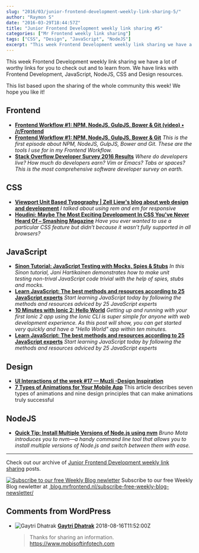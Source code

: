 ```yaml
---
slug: "2016/03/junior-frontend-development-weekly-link-sharing-5/"
author: "Raymon S"
date: "2016-03-29T18:44:57Z"
title: "Junior Frontend Development weekly link sharing #5"
categories: ["Mr Frontend weekly link sharing"]
tags: ["CSS", "Design", "JavaScript", "NodeJS"]
excerpt: "This week Frontend Development weekly link sharing we have a lot of worthy links for you to check o..."
---
```


This week Frontend Development weekly link sharing we have a lot of worthy links for you to check out and to learn from. We have links with Frontend Development, JavaScript, NodeJS, CSS and Design resources.

This list based upon the sharing of the whole community this week! We hope you like it!

## Frontend

* **[Frontend Workflow #1: NPM, NodeJS, GulpJS, Bower & Git (video) • /r/Frontend](https://www.reddit.com/r/Frontend/comments/4bohk3/frontend_workflow_1_npm_nodejs_gulpjs_bower_git/ "Frontend Workflow #1: NPM, NodeJS, GulpJS, Bower & Git (video) • /r/Frontend")**
* **[Frontend Workflow #1: NPM, NodeJS, GulpJS, Bower & Git](http://blog.mrfrontend.nl/2016/03/frontend-workflow-1-npm-nodejs-gulpjs-bower-git/ "Frontend Workflow #1: NPM, NodeJS, GulpJS, Bower & Git")** _This is the first episode about NPM, NodeJS, GulpJS, Bower and Git. These are the tools I use for in my Frontend Workflow._
* **[Stack Overflow Developer Survey 2016 Results](http://stackoverflow.com/research/developer-survey-2016#purchasing-power-per-country "Stack Overflow Developer Survey 2016 Results")** _Where do developers live? How much do developers earn? Vim or Emacs? Tabs or spaces? This is the most comprehensive software developer survey on earth._

## CSS

* **[Viewport Unit Based Typography | Zell Liew's blog about web design and development](http://zellwk.com/blog/viewport-based-typography/ "Viewport Unit Based Typography | Zell Liew's blog about web design and development")** _I talked about using _rem and_ em for responsive_
* **[Houdini: Maybe The Most Exciting Development In CSS You've Never Heard Of – Smashing Magazine](https://www.smashingmagazine.com/2016/03/houdini-maybe-the-most-exciting-development-in-css-youve-never-heard-of/ "Houdini: Maybe The Most Exciting Development In CSS You've Never Heard Of – Smashing Magazine")** _Have you ever wanted to use a particular CSS feature but didn’t because it wasn’t fully supported in all browsers?_

## JavaScript

* **[Sinon Tutorial: JavaScript Testing with Mocks, Spies & Stubs](http://www.sitepoint.com/sinon-tutorial-javascript-testing-mocks-spies-stubs/ "Sinon Tutorial: JavaScript Testing with Mocks, Spies & Stubs")** _In this Sinon tutorial, Jani Hartikainen demonstrates how to make unit testing _non_-_trival_ JavaScript code trivial with the help of spies, stubs and mocks._
* **[Learn JavaScript: The best methods and resources according to 25 JavaScript experts](https://psdtowp.net/learn-javascript.html "Learn JavaScript: The best methods and resources according to 25 JavaScript experts")** _Start learning JavaScript today by following the methods and resources _adviced_ by 25 JavaScript experts_
* **[10 Minutes with Ionic 2: Hello World](http://blog.ionic.io/10-minutes-with-ionic-2-hello-world/ "10 Minutes with Ionic 2: Hello World")** _Getting up and running with your first Ionic 2 app using the Ionic CLI is super simple for anyone with web development experience. As this post will show, you can get started very quickly and have a "Hello World" app within ten minutes._
* **[Learn JavaScript: The best methods and resources according to 25 JavaScript experts](https://psdtowp.net/learn-javascript.html "Learn JavaScript: The best methods and resources according to 25 JavaScript experts")** _Start learning JavaScript today by following the methods and resources _adviced_ by 25 JavaScript experts_

## Design

* **[UI Interactions of the week #17 — Muzli -Design Inspiration](https://medium.com/muzli-design-inspiration/ui-interactions-of-the-week-17-8fd7af8a6873#.41x9784s7 "UI Interactions of the week #17 — Muzli -Design Inspiration")**
* **[7 Types of Animations for Your Mobile App](https://yalantis.com/blog/-seven-types-of-animations-for-mobile-apps/ "7 Types of Animations for Your Mobile App")** This article describes seven types of animations and nine design principles that can make animations truly successful

## NodeJS

* **[Quick Tip: Install Multiple Versions of Node.js using nvm](http://www.sitepoint.com/quick-tip-multiple-versions-node-nvm/ "Quick Tip: Install Multiple Versions of Node.js using nvm")** _Bruno Mota introduces you to nvm—a handy command line tool that allows you to install multiple versions of Node.js and switch between them with ease._

* * *

Check out our archive of [Junior Frontend Development weekly link sharing](http://blog.mrfrontend.nl/category/junior-frontend-development-weekly-link-sharing/) posts.

[![Subscribe to our free Weekly Blog newletter](http://blog.mrfrontend.nl/wp-content/uploads/2016/03/subscribe-to-mr-frontend-blog-newsletter.jpg)](http://blog.mrfrontend.nl/subscribe-free-weekly-blog-newsletter/) Subscribe to our free Weekly Blog newletter at [ blog.mrfrontend.nl/subscribe-free-weekly-blog-newsletter/](http://blog.mrfrontend.nl/subscribe-free-weekly-blog-newsletter/)

## Comments from WordPress

* ![Gaytri Dhatrak](https://www.gravatar.com/avatar/11ecbe281f2ccaa896902ea6ae3bc390?d=identicon) **[Gaytri Dhatrak](https://mobisoftinfotech.com)** 2018-08-16T11:52:00Z
  > Thanks for sharing an information.
  > https://www.mobisoftinfotech.com
